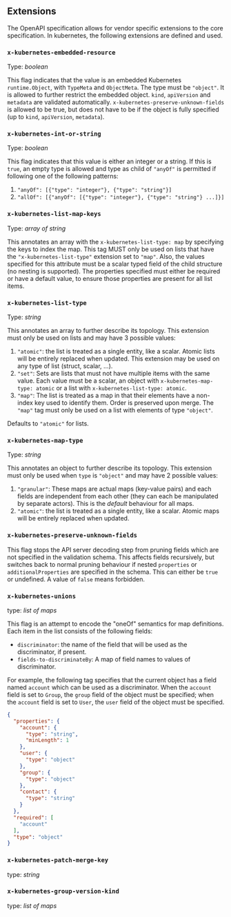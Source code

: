 ## Extensions

The OpenAPI specification allows for vendor specific extensions to the core
specification. In kubernetes, the following extensions are defined and used.

### `x-kubernetes-embedded-resource`

Type: *boolean*

This flag indicates that the value is an embedded Kubernetes `runtime.Object`,
with `TypeMeta` and `ObjectMeta`. The type must be `"object"`. It is allowed
to further restrict the embedded object. `kind`, `apiVersion` and `metadata`
are validated automatically. `x-kubernetes-preserve-unknown-fields` is allowed
to be true, but does not have to be if the object is fully specified (up to
`kind`, `apiVersion`, `metadata`).

### `x-kubernetes-int-or-string`

Type: *boolean*

This flag indicates that this value is either an integer or a string. If this
is `true`, an empty type is allowed and type as child of `"anyOf"` is
permitted if following one of the following patterns:

1. `"anyOf": [{"type": "integer"}, {"type": "string"}]`
1. `"allOf": [{"anyOf": [{"type": "integer"}, {"type": "string"} ...]}]`

### `x-kubernetes-list-map-keys`

Type: *array of string*

This annotates an array with the `x-kubernetes-list-type: map` by specifying
the keys to index the map. This tag MUST only be used on lists that have the
`"x-kubernetes-list-type"` extension set to `"map"`. Also, the values
specified for this attribute must be a scalar typed field of the child
structure (no nesting is supported). The properties specified must either be
required or have a default value, to ensure those properties are present for
all list items.

### `x-kubernetes-list-type`

Type: *string*

This annotates an array to further describe its topology. This extension must
only be used on lists and may have 3 possible values:

1. `"atomic"`: the list is treated as a single entity, like a scalar. Atomic
   lists will be entirely replaced when updated. This extension may be used on
   any type of list (struct, scalar, ...).
1. `"set"`: Sets are lists that must not have multiple items with the same
   value. Each value must be a scalar, an object with
   `x-kubernetes-map-type: atomic` or a list with
   `x-kubernetes-list-type: atomic`.
1. `"map"`: The list is treated as a map in that their elements have a non-index
   key used to identify them. Order is preserved upon merge. The `"map"` tag
   must only be used on a list with elements of type `"object"`.

Defaults to `"atomic"` for lists.

### `x-kubernetes-map-type`

Type: *string*

This annotates an object to further describe its topology. This extension must
only be used when `type` is `"object"` and may have 2 possible values:

1. `"granular"`: These maps are actual maps (key-value pairs) and each fields
   are independent from each other (they can each be manipulated by separate
   actors). This is the *default* behaviour for all maps.
1. `"atomic"`: the list is treated as a single entity, like a scalar. Atomic
   maps will be entirely replaced when updated.

### `x-kubernetes-preserve-unknown-fields`

This flag stops the API server decoding step from pruning fields which are not
specified in the validation schema. This affects fields recursively, but
switches back to normal pruning behaviour if nested `properties` or
`additionalProperties` are specified in the schema. This can either be `true` or
undefined. A value of `false` means forbidden.

### `x-kubernetes-unions`

type: *list of maps*

This flag is an attempt to encode the "oneOf" semantics for map definitions.
Each item in the list consists of the following fields:

- `discriminator`: the name of the field that will be used as the
  discriminator, if present.
- `fields-to-discriminateBy`: A map of field names to values of discriminator.

For example, the following tag specifies that the current object has a field
named `account` which can be used as a discriminator. When the `account` field
is set to `Group`, the `group` field of the object must be specified; when the
`account` field is set to `User`, the `user` field of the object must be
specified.

```json
{
  "properties": {
    "account": {
      "type": "string",
      "minLength": 1
    },
    "user": {
      "type": "object"
    },
    "group": {
      "type": "object"
    },
    "contact": {
      "type": "string"
    }
  },
  "required": [
    "account"
  ],
  "type": "object"
}
```


### `x-kubernetes-patch-merge-key`

type: *string*


### `x-kubernetes-group-version-kind`

type: *list of maps*



